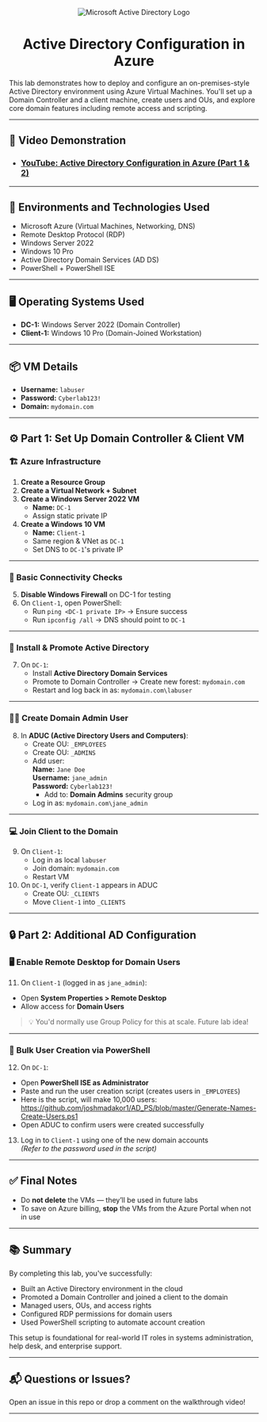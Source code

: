 <p align="center">
  <img src="https://i.imgur.com/pU5A58S.png" alt="Microsoft Active Directory Logo"/>
</p>

<h1 align="center">Active Directory Configuration in Azure</h1>

This lab demonstrates how to deploy and configure an on-premises-style Active Directory environment using Azure Virtual Machines. You'll set up a Domain Controller and a client machine, create users and OUs, and explore core domain features including remote access and scripting.

---

<h2>🎥 Video Demonstration</h2>

- ### [YouTube: Active Directory Configuration in Azure (Part 1 & 2)]([https://www.youtube.com](https://youtu.be/lLiAohhfo5c)) 

---

<h2>🧰 Environments and Technologies Used</h2>

- Microsoft Azure (Virtual Machines, Networking, DNS)
- Remote Desktop Protocol (RDP)
- Windows Server 2022
- Windows 10 Pro
- Active Directory Domain Services (AD DS)
- PowerShell + PowerShell ISE

---

<h2>🖥️ Operating Systems Used</h2>

- **DC-1:** Windows Server 2022 (Domain Controller)  
- **Client-1:** Windows 10 Pro (Domain-Joined Workstation)

---

<h2>📦 VM Details</h2>

- **Username:** `labuser`  
- **Password:** `Cyberlab123!`  
- **Domain:** `mydomain.com`

---

<h2>⚙️ Part 1: Set Up Domain Controller & Client VM</h2>

### 🏗️ Azure Infrastructure

1. **Create a Resource Group**
2. **Create a Virtual Network + Subnet**
3. **Create a Windows Server 2022 VM**  
   - **Name:** `DC-1`  
   - Assign static private IP
4. **Create a Windows 10 VM**  
   - **Name:** `Client-1`  
   - Same region & VNet as `DC-1`
   - Set DNS to `DC-1`'s private IP

---

### 🛜 Basic Connectivity Checks

5. **Disable Windows Firewall** on DC-1 for testing
6. On `Client-1`, open PowerShell:
   - Run `ping <DC-1 private IP>` → Ensure success
   - Run `ipconfig /all` → DNS should point to `DC-1`

---

### 🧱 Install & Promote Active Directory

7. On `DC-1`:
   - Install **Active Directory Domain Services**
   - Promote to Domain Controller → Create new forest: `mydomain.com`
   - Restart and log back in as: `mydomain.com\labuser`

---

### 👩‍💼 Create Domain Admin User

8. In **ADUC (Active Directory Users and Computers)**:
   - Create OU: `_EMPLOYEES`
   - Create OU: `_ADMINS`
   - Add user:  
     **Name:** `Jane Doe`  
     **Username:** `jane_admin`  
     **Password:** `Cyberlab123!`  
     - Add to: **Domain Admins** security group
   - Log in as: `mydomain.com\jane_admin`

---

### 💻 Join Client to the Domain

9. On `Client-1`:
   - Log in as local `labuser`
   - Join domain: `mydomain.com`
   - Restart VM
10. On `DC-1`, verify `Client-1` appears in ADUC
    - Create OU: `_CLIENTS`
    - Move `Client-1` into `_CLIENTS`

---

<h2>🔒 Part 2: Additional AD Configuration</h2>

### 🖥️ Enable Remote Desktop for Domain Users

11. On `Client-1` (logged in as `jane_admin`):
   - Open **System Properties > Remote Desktop**
   - Allow access for **Domain Users**

> 💡 You'd normally use Group Policy for this at scale. Future lab idea!

---

### 👥 Bulk User Creation via PowerShell

12. On `DC-1`:
   - Open **PowerShell ISE as Administrator**
   - Paste and run the user creation script (creates users in `_EMPLOYEES`)
   - Here is the script, will make 10,000 users: https://github.com/joshmadakor1/AD_PS/blob/master/Generate-Names-Create-Users.ps1
   - Open ADUC to confirm users were created successfully

13. Log in to `Client-1` using one of the new domain accounts  
    *(Refer to the password used in the script)*

---

<h2>✅ Final Notes</h2>

- Do **not delete** the VMs — they’ll be used in future labs
- To save on Azure billing, **stop** the VMs from the Azure Portal when not in use

---

<h2>📚 Summary</h2>

By completing this lab, you've successfully:

- Built an Active Directory environment in the cloud
- Promoted a Domain Controller and joined a client to the domain
- Managed users, OUs, and access rights
- Configured RDP permissions for domain users
- Used PowerShell scripting to automate account creation

This setup is foundational for real-world IT roles in systems administration, help desk, and enterprise support.

---

<h2>📬 Questions or Issues?</h2>

Open an issue in this repo or drop a comment on the walkthrough video!

---
